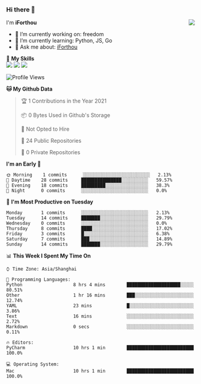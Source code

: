 ### Hi there 👋

<a href="#">
  <img align="right" src="https://github-readme-stats.vercel.app/api?username=iforthou&count_private=true&show_icons=true&bg_color=15,f2f7fd,E0EAFC" />
</a>

I'm **iForthou**

- 🔭 I’m currently working on: freedom
- 🌱 I’m currently learning: Python, JS, Go
- 💬 Ask me about: [iForthou](https://iforthou.com)

🌟 **My Skills**  
![](https://img.shields.io/badge/-Python-3e74a2?style=flat-square&logo=Python&logoColor=fff)
![](https://img.shields.io/badge/-Docker-2496ED?style=flat-square&logo=Docker&logoColor=fff)
![](https://img.shields.io/badge/-Linux-000000?style=flat-square&logo=Linux&logoColor=fff)

<!--START_SECTION:waka-->
![Profile Views](http://img.shields.io/badge/Profile%20Views-6-blue)

**🐱 My Github Data** 

> 🏆 1 Contributions in the Year 2021
 > 
> 📦 0 Bytes Used in Github's Storage 
 > 
> 🚫 Not Opted to Hire
 > 
> 📜 24 Public Repositories 
 > 
> 🔑 0 Private Repositories  
 > 
**I'm an Early 🐤** 

```text
🌞 Morning    1 commits      ░░░░░░░░░░░░░░░░░░░░░░░░░   2.13% 
🌆 Daytime    28 commits     ███████████████░░░░░░░░░░   59.57% 
🌃 Evening    18 commits     █████████░░░░░░░░░░░░░░░░   38.3% 
🌙 Night      0 commits      ░░░░░░░░░░░░░░░░░░░░░░░░░   0.0%

```
📅 **I'm Most Productive on Tuesday** 

```text
Monday       1 commits      ░░░░░░░░░░░░░░░░░░░░░░░░░   2.13% 
Tuesday      14 commits     ███████░░░░░░░░░░░░░░░░░░   29.79% 
Wednesday    0 commits      ░░░░░░░░░░░░░░░░░░░░░░░░░   0.0% 
Thursday     8 commits      ████░░░░░░░░░░░░░░░░░░░░░   17.02% 
Friday       3 commits      █░░░░░░░░░░░░░░░░░░░░░░░░   6.38% 
Saturday     7 commits      ███░░░░░░░░░░░░░░░░░░░░░░   14.89% 
Sunday       14 commits     ███████░░░░░░░░░░░░░░░░░░   29.79%

```


📊 **This Week I Spent My Time On** 

```text
⌚︎ Time Zone: Asia/Shanghai

💬 Programming Languages: 
Python                   8 hrs 4 mins        ████████████████████░░░░░   80.51% 
Other                    1 hr 16 mins        ███░░░░░░░░░░░░░░░░░░░░░░   12.74% 
YAML                     23 mins             █░░░░░░░░░░░░░░░░░░░░░░░░   3.86% 
Text                     16 mins             ░░░░░░░░░░░░░░░░░░░░░░░░░   2.72% 
Markdown                 0 secs              ░░░░░░░░░░░░░░░░░░░░░░░░░   0.11%

🔥 Editors: 
PyCharm                  10 hrs 1 min        █████████████████████████   100.0%

💻 Operating System: 
Mac                      10 hrs 1 min        █████████████████████████   100.0%

```


<!--END_SECTION:waka-->
